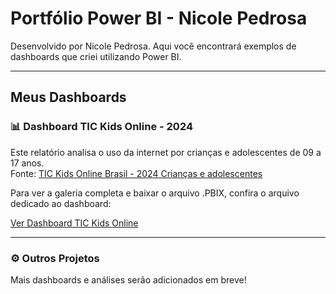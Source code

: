 # Portfólio Power BI - Nicole Pedrosa

Desenvolvido por Nicole Pedrosa. Aqui você encontrará exemplos de dashboards que criei utilizando Power BI.

---

## Meus Dashboards

### 📊 Dashboard TIC Kids Online - 2024
Este relatório analisa o uso da internet por crianças e adolescentes de 09 a 17 anos.  
Fonte: [TIC Kids Online Brasil - 2024 Crianças e adolescentes](https://cetic.br/pt/arquivos/kidsonline/2024/criancas/#tabelas)

Para ver a galeria completa e baixar o arquivo .PBIX, confira o arquivo dedicado ao dashboard:

[Ver Dashboard TIC Kids Online](dashboard-tic-kids-online.md)

---

### ⚙️ Outros Projetos
Mais dashboards e análises serão adicionados em breve!


